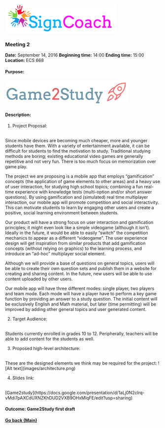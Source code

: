 ![Alt text](images/SignCoachLogo.png)

### Meeting 2

  __Date:__ September 14, 2016
  __Beginning time:__ 14:00
  __Ending time:__ 15:00
  __Location:__ ECS 668

#### Purpose:
![Alt text](images/game2studylogo.png)
#### Description:

1. Project Proposal:
  <br>
  Since mobile devices are becoming much cheaper, more and younger students have them.  With a variety of entertainment available, it can be difficult for students to find the motivation to study. Traditional studying methods are boring; existing educational video games are generally repetitive and not very fun. There is too much focus on memorization over game play.

  The project we are proposing is a mobile app that employs “gamification” concepts (the application of game elements to other areas) and a heavy use of user interaction, for studying high school topics; combining a fun real-time experience with knowledge tests (multi-option  and/or short answer questions). By using gamification and (simulated) real time multiplayer interaction, our mobile app will promote competition and social interactivity. This can motivate students to learn by engaging other users and create a positive, social learning environment between students.

  Our product will have a strong focus on user interaction and gamification principles; it might even look like a simple videogame (although it isn’t). Ideally in the future, it would be able to easily “switch” the competition mechanics to appear as a different “videogame”. The user experience design will get inspiration from similar products that add gamification concepts (without relying on graphics) to the learning process, and introduce an “ad-hoc” multiplayer social element.

  Although we will provide a base of questions on general topics, users will be able to create their own question sets and publish them in a website for creating and sharing content. In the future, new users will be able to use content uploaded by other users. 

  Our mobile app will have three different modes: single player, two players and team mode. Each mode will have a player have to perform a key game function by providing an answer to a study question. The initial content will be exclusively English and Math material, but later (time permitting) will be improved by adding other general topics and user generated content.

2. Target Audience:
  <br>
  Students currently enrolled in grades 10 to 12.  Peripherally, teachers will be able to add content for the students as well.

3. Proposed high-level architecture:
  <br>
  These are the designed elements we think may be required for the project:
![Alt text](images/architecture.png)

4. Slides link:
  <br>
  [Game2study](https://docs.google.com/presentation/d/1aLj0N2cIrq-vMdi7pAXCdUXNZKhDUD2VXB9OHxMlqFE/edit?usp=sharing)
  

#### Outcome: Game2Study first draft

#### [Go back (Main)](https://github.com/TaniaFerman/SignTalker)


